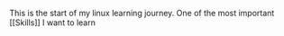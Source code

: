 This is the start of my linux learning journey. One of the most important [[Skills]] I want to learn
